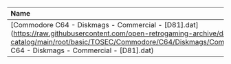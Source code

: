 |Name|Size|
|:---|---:|
|[Commodore C64 - Diskmags - Commercial - [D81].dat](https://raw.githubusercontent.com/open-retrogaming-archive/dat-catalog/main/root/basic/TOSEC/Commodore/C64/Diskmags/Commercial/[D81]/Commodore C64 - Diskmags - Commercial - [D81].dat)|130655|
